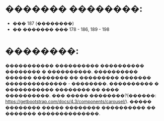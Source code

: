 # ������� ��������:

* ��� 187 (��������) 
* �� ������� ��� 178 - 186, 189 - 198 

# ��������:

����������� ���������� ���������� �������� � ����������. ���������� ������ �������� �� ��������� ������� �������������� - ��������.
���������� � ����������� �������� �� ���� ����������. ��� ����� ��������?(������: https://getbootstrap.com/docs/4.3/components/carousel/). ����� �������� ����� �������� ���������� �� ������� ��������������.